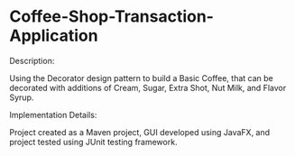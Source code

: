 # Coffee-Shop-Transaction-Application
Description: 

Using the Decorator design pattern to build a Basic Coffee, that can be decorated with additions of Cream, Sugar, Extra Shot, Nut Milk, and Flavor Syrup. 

Implementation Details: 

Project created as a Maven project, GUI developed using JavaFX, and project tested using JUnit testing framework. 

